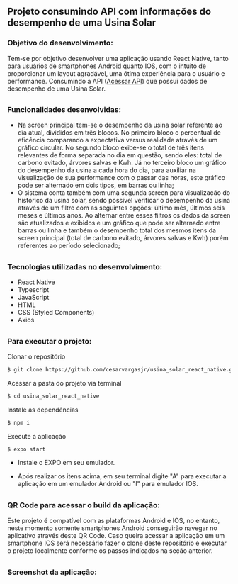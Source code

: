 ## Projeto consumindo API com informações do desempenho de uma Usina Solar

### Objetivo do desenvolvimento:

Tem-se por objetivo desenvolver uma aplicação usando React Native, tanto para usuários de smartphones Android quanto IOS, com o intuito de proporcionar um layout agradável, uma ótima experiência para o usuário e performance. Consumindo a API ([Acessar API](https://y-plants-api.bravedesert-7b0b5672.westus2.azurecontainerapps.io/plant/generation)) que possui dados de desempenho de uma Usina Solar.

##

### Funcionalidades desenvolvidas:

- Na screen principal tem-se o desempenho da usina solar referente ao dia atual, divididos em três blocos. No primeiro bloco o percentual de eficência comparando a expectativa versus realidade através de um gráfico circular. No segundo bloco exibe-se o total de três itens relevantes de forma separada no dia em questão, sendo eles: total de carbono evitado, árvores salvas e Kwh. Já no terceiro bloco um gráfico do desempenho da usina a cada hora do dia, para auxiliar na visualização de sua performance com o passar das horas, este gráfico pode ser alternado em dois tipos, em barras ou linha;
- O sistema conta também com uma segunda screen para visualização do histórico da usina solar, sendo possível verificar o desempenho da usina através de um filtro com as seguintes opções: último mês, últimos seis meses e últimos anos. Ao alternar entre esses filtros os dados da screen são atualizados e exibidos e um gráfico que pode ser alternado entre barras ou linha e também o desempenho total dos mesmos itens da screen principal (total de carbono evitado, árvores salvas e Kwh) porém referentes ao período selecionado;

##

### Tecnologias utilizadas no desenvolvimento:

- React Native
- Typescript
- JavaScript
- HTML
- CSS (Styled Components)
- Axios

##

### Para executar o projeto:

Clonar o repositório

```bash
$ git clone https://github.com/cesarvargasjr/usina_solar_react_native.git
```

Acessar a pasta do projeto via terminal

```bash
$ cd usina_solar_react_native
```

Instale as dependências

```bash
$ npm i
```

Execute a aplicação

```bash
$ expo start
```

- Instale o EXPO em seu emulador.

- Após realizar os itens acima, em seu terminal digite "A" para executar a aplicação em um emulador Android ou "I" para emulador IOS.

##

### QR Code para acessar o build da aplicação:

Este projeto é compatível com as plataformas Android e IOS, no entanto, neste momento somente smartphones Android conseguirão navegar no aplicativo através deste QR Code. Caso queira acessar a aplicação em um smartphone IOS será necessário fazer o clone deste repositório e executar o projeto localmente conforme os passos indicados na seção anterior.

<p align="center">

</p>

##

### Screenshot da aplicação:

<p align="center">

</p>
